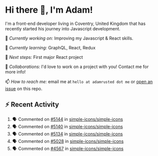 # Hi there 👋, I'm Adam!

I'm a front-end developer living in Coventry, United Kingdom that has recently started his journey into Javascript development.

🔨 *Currently working on:* Improving my Javascript & React skills.

🌱 *Currently learning:* GraphQL, React, Redux

🎯 *Next steps:* First major React project

🤝 *Collaborations:* I'd love to work on a project with you! Contact me for more info!

📫 *How to reach me:* email me at `hello at adamrusted dot me` or [open an issue](https://github.com/adamrusted/adamrusted/issues/new) on this repo.

## :zap: Recent Activity
<!--START_SECTION:activity-->
1. 🗣 Commented on [#5144](https://github.com/simple-icons/simple-icons/issues/5144) in [simple-icons/simple-icons](https://github.com/simple-icons/simple-icons)
2. 🗣 Commented on [#5140](https://github.com/simple-icons/simple-icons/issues/5140) in [simple-icons/simple-icons](https://github.com/simple-icons/simple-icons)
3. 🗣 Commented on [#5134](https://github.com/simple-icons/simple-icons/issues/5134) in [simple-icons/simple-icons](https://github.com/simple-icons/simple-icons)
4. 🗣 Commented on [#5028](https://github.com/simple-icons/simple-icons/issues/5028) in [simple-icons/simple-icons](https://github.com/simple-icons/simple-icons)
5. 🗣 Commented on [#4567](https://github.com/simple-icons/simple-icons/issues/4567) in [simple-icons/simple-icons](https://github.com/simple-icons/simple-icons)
<!--END_SECTION:activity-->

